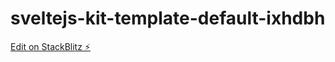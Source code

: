 # sveltejs-kit-template-default-ixhdbh

[Edit on StackBlitz ⚡️](https://stackblitz.com/edit/sveltejs-kit-template-default-ixhdbh)